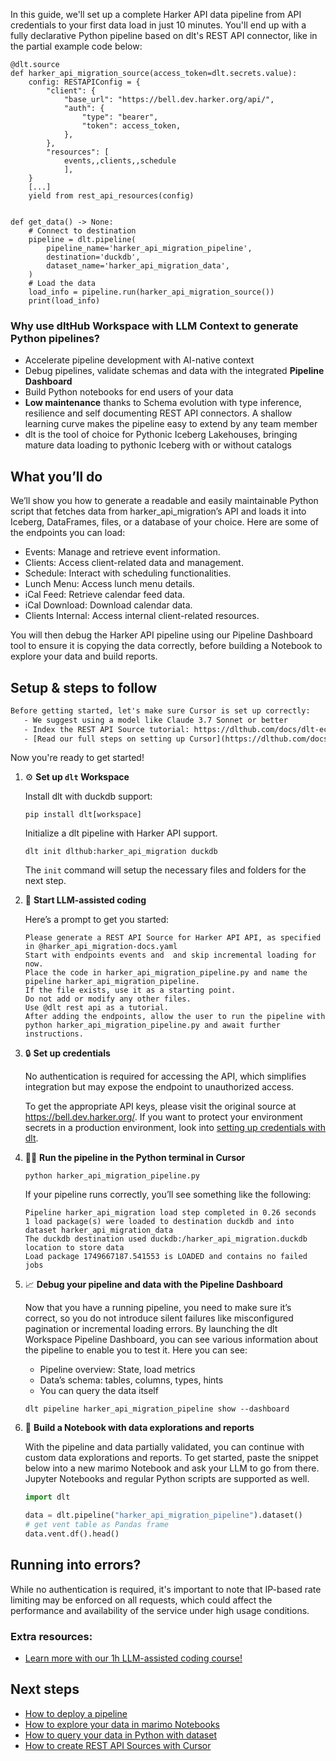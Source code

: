 In this guide, we'll set up a complete Harker API data pipeline from API credentials to your first data load in just 10 minutes. You'll end up with a fully declarative Python pipeline based on dlt's REST API connector, like in the partial example code below:

```python-outcome
@dlt.source
def harker_api_migration_source(access_token=dlt.secrets.value):
    config: RESTAPIConfig = {
        "client": {
            "base_url": "https://bell.dev.harker.org/api/",
            "auth": {
                "type": "bearer",
                "token": access_token,
            },
        },
        "resources": [
            events,,clients,,schedule
            ],
    }
    [...]
    yield from rest_api_resources(config)


def get_data() -> None:
    # Connect to destination
    pipeline = dlt.pipeline(
        pipeline_name='harker_api_migration_pipeline',
        destination='duckdb',
        dataset_name='harker_api_migration_data', 
    )
    # Load the data
    load_info = pipeline.run(harker_api_migration_source())
    print(load_info) 
```

### Why use dltHub Workspace with LLM Context to generate Python pipelines?

- Accelerate pipeline development with AI-native context
- Debug pipelines, validate schemas and data with the integrated **Pipeline Dashboard**
- Build Python notebooks for end users of your data
- **Low maintenance** thanks to Schema evolution with type inference, resilience and self documenting REST API connectors. A shallow learning curve makes the pipeline easy to extend by any team member
- dlt is the tool of choice for Pythonic Iceberg Lakehouses, bringing mature data loading to pythonic Iceberg with or without catalogs

## What you’ll do

We’ll show you how to generate a readable and easily maintainable Python script that fetches data from harker_api_migration’s API and loads it into Iceberg, DataFrames, files, or a database of your choice. Here are some of the endpoints you can load:

- Events: Manage and retrieve event information.
- Clients: Access client-related data and management.
- Schedule: Interact with scheduling functionalities.
- Lunch Menu: Access lunch menu details.
- iCal Feed: Retrieve calendar feed data.
- iCal Download: Download calendar data.
- Clients Internal: Access internal client-related resources.

You will then debug the Harker API pipeline using our Pipeline Dashboard tool to ensure it is copying the data correctly, before building a Notebook to explore your data and build reports.

## Setup & steps to follow

```default
Before getting started, let's make sure Cursor is set up correctly:
   - We suggest using a model like Claude 3.7 Sonnet or better
   - Index the REST API Source tutorial: https://dlthub.com/docs/dlt-ecosystem/verified-sources/rest_api/ and add it to context as **@dlt rest api**
   - [Read our full steps on setting up Cursor](https://dlthub.com/docs/dlt-ecosystem/llm-tooling/cursor-restapi#23-configuring-cursor-with-documentation)
```

Now you're ready to get started!

1. ⚙️ **Set up `dlt` Workspace**
    
    Install dlt with duckdb support:
    ```shell
    pip install dlt[workspace]
    ```

    Initialize a dlt pipeline with Harker API support.
    ```shell
    dlt init dlthub:harker_api_migration duckdb
    ```

    The `init` command will setup the necessary files and folders for the next step.
    
2. 🤠 **Start LLM-assisted coding**
    
    Here’s a prompt to get you started:
    
    ```prompt
    Please generate a REST API Source for Harker API API, as specified in @harker_api_migration-docs.yaml 
    Start with endpoints events and  and skip incremental loading for now. 
    Place the code in harker_api_migration_pipeline.py and name the pipeline harker_api_migration_pipeline. 
    If the file exists, use it as a starting point. 
    Do not add or modify any other files. 
    Use @dlt rest api as a tutorial. 
    After adding the endpoints, allow the user to run the pipeline with python harker_api_migration_pipeline.py and await further instructions.
    ```

    
3. 🔒 **Set up credentials** 
    
    No authentication is required for accessing the API, which simplifies integration but may expose the endpoint to unauthorized access.
    
    To get the appropriate API keys, please visit the original source at https://bell.dev.harker.org/.
    If you want to protect your environment secrets in a production environment, look into [setting up credentials with dlt](https://dlthub.com/docs/walkthroughs/add_credentials).
    
4. 🏃‍♀️ **Run the pipeline in the Python terminal in Cursor**
    
    ```shell
    python harker_api_migration_pipeline.py
    ```
    
    If your pipeline runs correctly, you’ll see something like the following:
    
    ```shell
    Pipeline harker_api_migration load step completed in 0.26 seconds
    1 load package(s) were loaded to destination duckdb and into dataset harker_api_migration_data
    The duckdb destination used duckdb:/harker_api_migration.duckdb location to store data
    Load package 1749667187.541553 is LOADED and contains no failed jobs
    ```
    
5. 📈 **Debug your pipeline and data with the Pipeline Dashboard**

    Now that you have a running pipeline, you need to make sure it’s correct, so you do not introduce silent failures like misconfigured pagination or incremental loading errors. By launching the dlt Workspace Pipeline Dashboard, you can see various information about the pipeline to enable you to test it. Here you can see:
    - Pipeline overview: State, load metrics
    - Data’s schema: tables, columns, types, hints
    - You can query the data itself
    
    ```shell
    dlt pipeline harker_api_migration_pipeline show --dashboard
    ```
    
6. 🐍 **Build a Notebook with data explorations and reports**

    With the pipeline and data partially validated, you can continue with custom data explorations and reports. To get started, paste the snippet below into a new marimo Notebook and ask your LLM to go from there. Jupyter Notebooks and regular Python scripts are supported as well.

    
    ```python
    import dlt

   data = dlt.pipeline("harker_api_migration_pipeline").dataset()
   # get vent table as Pandas frame
   data.vent.df().head()
    ```

## Running into errors?

While no authentication is required, it's important to note that IP-based rate limiting may be enforced on all requests, which could affect the performance and availability of the service under high usage conditions.

### Extra resources:

- [Learn more with our 1h LLM-assisted coding course!](https://www.youtube.com/watch?v=GGid70rnJuM)

## Next steps

- [How to deploy a pipeline](https://dlthub.com/docs/walkthroughs/deploy-a-pipeline)
- [How to explore your data in marimo Notebooks](https://dlthub.com/docs/general-usage/dataset-access/marimo)
- [How to query your data in Python with dataset](https://dlthub.com/docs/general-usage/dataset-access/dataset)
- [How to create REST API Sources with Cursor](https://dlthub.com/docs/dlt-ecosystem/llm-tooling/cursor-restapi)